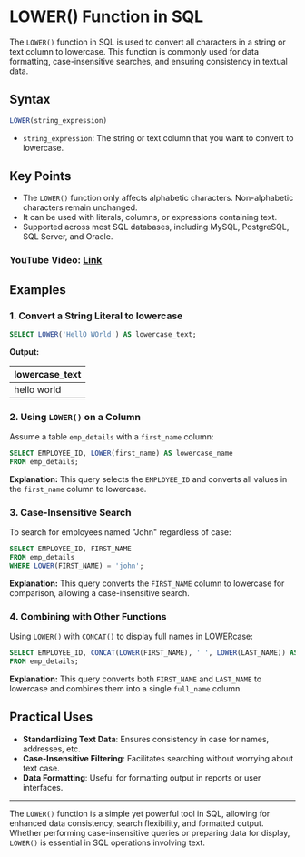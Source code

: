 
# LOWER() Function in SQL

The `LOWER()` function in SQL is used to convert all characters in a string or text column to lowercase. This function is commonly used for data formatting, case-insensitive searches, and ensuring consistency in textual data.

## Syntax

```sql
LOWER(string_expression)
```

- `string_expression`: The string or text column that you want to convert to lowercase.

## Key Points

- The `LOWER()` function only affects alphabetic characters. Non-alphabetic characters remain unchanged.
- It can be used with literals, columns, or expressions containing text.
- Supported across most SQL databases, including MySQL, PostgreSQL, SQL Server, and Oracle.

### YouTube Video: [Link](https://www.youtube.com/watch?v=D_Cyckkwbz4&list=PL53IeEJJLQl3xIzMPqA7lApebsB-UqtNB&index=26)

## Examples

### 1. Convert a String Literal to lowercase

```sql
SELECT LOWER('HellO WOrld') AS lowercase_text;
```
**Output:**

| lowercase_text |
|----------------|
| hello world    |

### 2. Using `LOWER()` on a Column

Assume a table `emp_details` with a `first_name` column:

```sql
SELECT EMPLOYEE_ID, LOWER(first_name) AS lowercase_name
FROM emp_details;
```
**Explanation:** This query selects the `EMPLOYEE_ID` and converts all values in the `first_name` column to lowercase.

### 3. Case-Insensitive Search

To search for employees named "John" regardless of case:

```sql
SELECT EMPLOYEE_ID, FIRST_NAME
FROM emp_details
WHERE LOWER(FIRST_NAME) = 'john';
```
**Explanation:** This query converts the `FIRST_NAME` column to lowercase for comparison, allowing a case-insensitive search.

### 4. Combining with Other Functions

Using `LOWER()` with `CONCAT()` to display full names in LOWERcase:

```sql
SELECT EMPLOYEE_ID, CONCAT(LOWER(FIRST_NAME), ' ', LOWER(LAST_NAME)) AS full_name
FROM emp_details;
```
**Explanation:** This query converts both `FIRST_NAME` and `LAST_NAME` to lowercase and combines them into a single `full_name` column.

## Practical Uses

- **Standardizing Text Data**: Ensures consistency in case for names, addresses, etc.
- **Case-Insensitive Filtering**: Facilitates searching without worrying about text case.
- **Data Formatting**: Useful for formatting output in reports or user interfaces.

---

The `LOWER()` function is a simple yet powerful tool in SQL, allowing for enhanced data consistency, search flexibility, and formatted output. Whether performing case-insensitive queries or preparing data for display, `LOWER()` is essential in SQL operations involving text.

